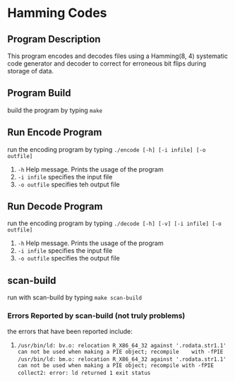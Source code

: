 # Hamming Codes

## Program Description
This program encodes and decodes files using a Hamming(8, 4) systematic code generator and decoder to correct for erroneous bit flips during storage of data.

## Program Build
build the program by typing `make`

## Run Encode Program
run the encoding program by typing `./encode [-h] [-i infile] [-o outfile]`
1. `-h` Help message. Prints the usage of the program
2. `-i infile` specifies the input file
3. `-o outfile` specifies teh output file

## Run Decode Program
run the encoding program by typing `./decode [-h] [-v] [-i infile] [-o outfile]`
1. `-h` Help message. Prints the usage of the program
2. `-i infile` specifies the input file
3. `-o outfile` specifies the output file

## scan-build
run with scan-build by typing `make scan-build`

### Errors Reported by scan-build (not truly problems)
the errors that have been reported include:

1.  `/usr/bin/ld: bv.o: relocation R_X86_64_32 against '.rodata.str1.1' can not be used when making a PIE object; recompile    with -fPIE `
    `/usr/bin/ld: bm.o: relocation R_X86_64_32 against '.rodata.str1.1' can not be used when making a PIE object; recompile with -fPIE `
    `collect2: error: ld returned 1 exit status`
